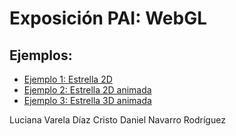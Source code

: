  # Exposición PAI: WebGL

 ## Ejemplos:

 * [Ejemplo 1: Estrella 2D](ejemplo1.html "Estrella 2D")
 * [Ejemplo 2: Estrella 2D animada](ejemplo2.html "Estrella 2D animada")
 * [Ejemplo 3: Estrella 3D animada](ejemplo3.html "Estrella 3D animada")

 Luciana Varela Díaz
 Cristo Daniel Navarro Rodríguez
